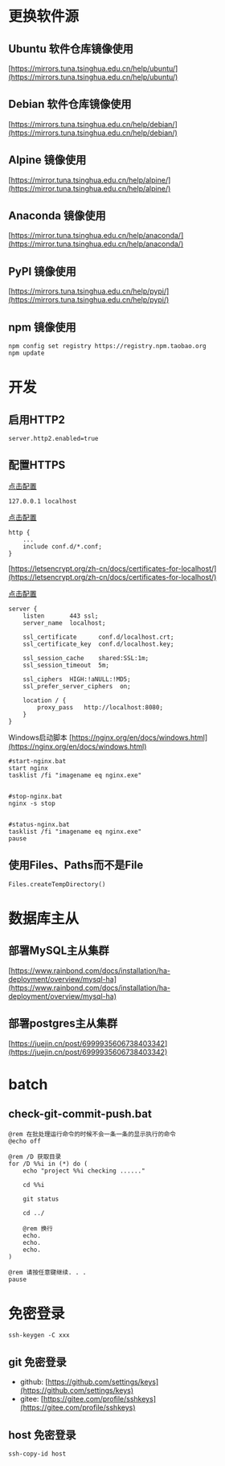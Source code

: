 更换软件源
========

Ubuntu 软件仓库镜像使用
--------------------

[https://mirrors.tuna.tsinghua.edu.cn/help/ubuntu/](https://mirrors.tuna.tsinghua.edu.cn/help/ubuntu/)

Debian 软件仓库镜像使用
--------------------

[https://mirrors.tuna.tsinghua.edu.cn/help/debian/](https://mirrors.tuna.tsinghua.edu.cn/help/debian/)

Alpine 镜像使用
-------------

[https://mirror.tuna.tsinghua.edu.cn/help/alpine/](https://mirror.tuna.tsinghua.edu.cn/help/alpine/)

Anaconda 镜像使用
---------------

[https://mirror.tuna.tsinghua.edu.cn/help/anaconda/](https://mirror.tuna.tsinghua.edu.cn/help/anaconda/)

PyPI 镜像使用
-----------

[https://mirrors.tuna.tsinghua.edu.cn/help/pypi/](https://mirrors.tuna.tsinghua.edu.cn/help/pypi/)

npm 镜像使用
----------

```
npm config set registry https://registry.npm.taobao.org
npm update
```

开发
===

启用HTTP2
-------

```
server.http2.enabled=true
```

配置HTTPS
--------

[点击配置](C:\Windows\System32\drivers\etc\HOSTS)

```
127.0.0.1 localhost
```

[点击配置](C:\Users\duhongming\scoop\apps\nginx\current\conf\nginx.conf)

```
http {
	...
	include conf.d/*.conf;
}
```

[https://letsencrypt.org/zh-cn/docs/certificates-for-localhost/](https://letsencrypt.org/zh-cn/docs/certificates-for-localhost/)

[点击配置](C:\Users\duhongming\scoop\apps\nginx\current\conf\conf.d\localhost.conf)

```
server {
	listen       443 ssl;
	server_name  localhost;

	ssl_certificate      conf.d/localhost.crt;
	ssl_certificate_key  conf.d/localhost.key;

	ssl_session_cache    shared:SSL:1m;
	ssl_session_timeout  5m;

	ssl_ciphers  HIGH:!aNULL:!MD5;
	ssl_prefer_server_ciphers  on;

	location / {
		proxy_pass   http://localhost:8080;
	}
}
```

Windows启动脚本
[https://nginx.org/en/docs/windows.html](https://nginx.org/en/docs/windows.html)

```
#start-nginx.bat
start nginx
tasklist /fi "imagename eq nginx.exe"


#stop-nginx.bat
nginx -s stop


#status-nginx.bat
tasklist /fi "imagename eq nginx.exe"
pause
```

使用Files、Paths而不是File
-----------------------

```
Files.createTempDirectory()
```

数据库主从
=======

部署MySQL主从集群
--------------
[https://www.rainbond.com/docs/installation/ha-deployment/overview/mysql-ha](https://www.rainbond.com/docs/installation/ha-deployment/overview/mysql-ha)

部署postgres主从集群
-----------------
[https://juejin.cn/post/6999935606738403342](https://juejin.cn/post/6999935606738403342)

batch
=====

check-git-commit-push.bat
-------------------------

```
@rem 在批处理运行命令的时候不会一条一条的显示执行的命令
@echo off

@rem /D 获取目录
for /D %%i in (*) do (
	echo "project %%i checking ......"

	cd %%i

	git status

	cd ../

	@rem 换行
	echo.
	echo.
	echo.
)

@rem 请按任意键继续. . .
pause
```

免密登录
======

```
ssh-keygen -C xxx
```

git 免密登录
----------

- github: [https://github.com/settings/keys](https://github.com/settings/keys)
- gitee: [https://gitee.com/profile/sshkeys](https://gitee.com/profile/sshkeys)

host 免密登录
-----------

```
ssh-copy-id host
```
